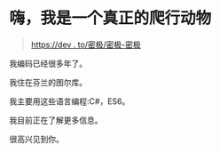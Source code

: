# 嗨，我是一个真正的爬行动物

> [https://dev . to/密极/密极-密极](https://dev.to/mikkorepolainen/hi-im-mikko-repolainen)

我编码已经很多年了。

我住在芬兰的图尔库。

我主要用这些语言编程:C#，ES6。

我目前正在了解更多信息。

很高兴见到你。